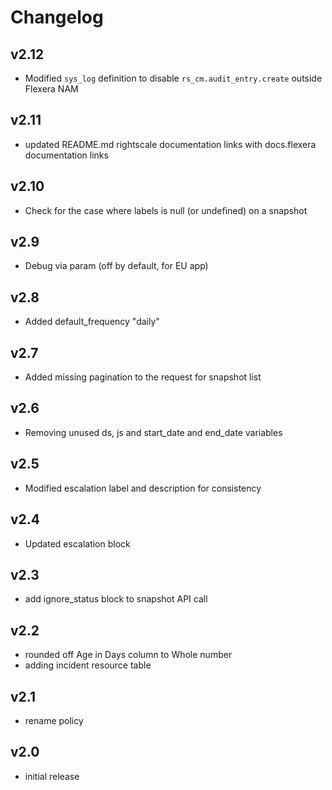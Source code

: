 # Changelog

## v2.12

- Modified `sys_log` definition to disable `rs_cm.audit_entry.create` outside Flexera NAM

## v2.11

- updated README.md rightscale documentation links with docs.flexera documentation links

## v2.10

- Check for the case where labels is null (or undefined) on a snapshot

## v2.9

- Debug via param (off by default, for EU app)

## v2.8

- Added default_frequency "daily"

## v2.7

- Added missing pagination to the request for snapshot list

## v2.6

- Removing unused ds, js and start_date and end_date variables

## v2.5

- Modified escalation label and description for consistency

## v2.4

- Updated escalation block

## v2.3

- add ignore_status block to snapshot API call

## v2.2

- rounded off Age in Days column to Whole number
- adding incident resource table

## v2.1

- rename policy

## v2.0

- initial release
